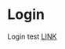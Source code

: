 # Login
Login test
<a href="https://htmlpreview.github.io/?https://github.com/Goliat19888/Login/blob/main/index.html">LINK</a>
